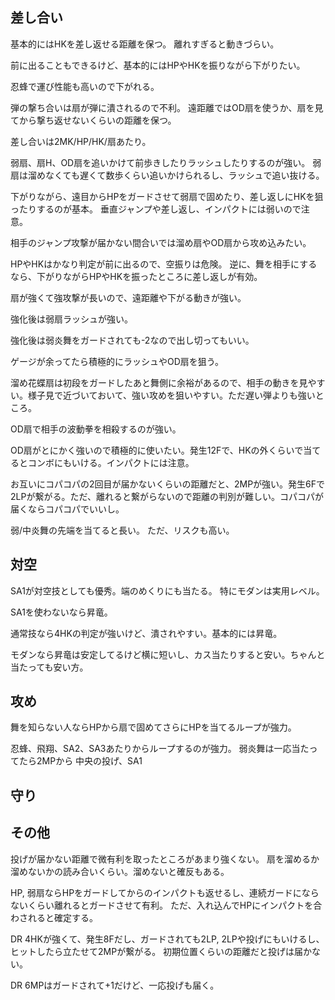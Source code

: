 ## 差し合い

基本的にはHKを差し返せる距離を保つ。
離れすぎると動きづらい。

前に出ることもできるけど、基本的にはHPやHKを振りながら下がりたい。

忍蜂で運び性能も高いので下がれる。

弾の撃ち合いは扇が弾に潰されるので不利。
遠距離ではOD扇を使うか、扇を見てから撃ち返せないくらいの距離を保つ。

差し合いは2MK/HP/HK/扇あたり。

弱扇、扇H、OD扇を追いかけて前歩きしたりラッシュしたりするのが強い。
弱扇は溜めなくても遅くて数歩くらい追いかけられるし、ラッシュで追い抜ける。

下がりながら、遠目からHPをガードさせて弱扇で固めたり、差し返しにHKを狙ったりするのが基本。
垂直ジャンプや差し返し、インパクトには弱いので注意。

相手のジャンプ攻撃が届かない間合いでは溜め扇やOD扇から攻め込みたい。

HPやHKはかなり判定が前に出るので、空振りは危険。
逆に、舞を相手にするなら、下がりながらHPやHKを振ったところに差し返しが有効。

扇が強くて強攻撃が長いので、遠距離や下がる動きが強い。

強化後は弱扇ラッシュが強い。

強化後は弱炎舞をガードされても-2なので出し切ってもいい。

ゲージが余ってたら積極的にラッシュやOD扇を狙う。

溜め花蝶扇は初段をガードしたあと舞側に余裕があるので、相手の動きを見やすい。様子見で近づいておいて、強い攻めを狙いやすい。ただ遅い弾よりも強いところ。

OD扇で相手の波動拳を相殺するのが強い。

OD扇がとにかく強いので積極的に使いたい。発生12Fで、HKの外くらいで当てるとコンボにもいける。インパクトには注意。

お互いにコパコパの2回目が届かないくらいの距離だと、2MPが強い。発生6Fで2LPが繋がる。ただ、離れると繋がらないので距離の判別が難しい。コパコパが届くならコパコパでいいし。

弱/中炎舞の先端を当てると長い。
ただ、リスクも高い。

## 対空

SA1が対空技としても優秀。端のめくりにも当たる。
特にモダンは実用レベル。

SA1を使わないなら昇竜。

通常技なら4HKの判定が強いけど、潰されやすい。基本的には昇竜。

モダンなら昇竜は安定してるけど横に短いし、カス当たりすると安い。ちゃんと当たっても安い方。

## 攻め

舞を知らない人ならHPから扇で固めてさらにHPを当てるループが強力。

忍蜂、飛翔、SA2、SA3あたりからループするのが強力。
弱炎舞は一応当たってたら2MPから
中央の投げ、SA1

## 守り

## その他

投げが届かない距離で微有利を取ったところがあまり強くない。
扇を溜めるか溜めないかの読み合いくらい。溜めないと確反もある。

HP, 弱扇ならHPをガードしてからのインパクトも返せるし、連続ガードにならないくらい離れるとガードさせて有利。
ただ、入れ込んでHPにインパクトを合わされると確定する。

DR 4HKが強くて、発生8Fだし、ガードされても2LP, 2LPや投げにもいけるし、ヒットしたら立たせて2MPが繋がる。
初期位置くらいの距離だと投げは届かない。

DR 6MPはガードされて+1だけど、一応投げも届く。
